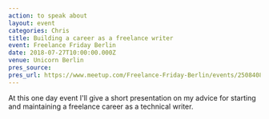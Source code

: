 ```yaml
---
action: to speak about
layout: event
categories: Chris
title: Building a career as a freelance writer
event: Freelance Friday Berlin
date: 2018-07-27T10:00:00.000Z
venue: Unicorn Berlin
pres_source:
pres_url: https://www.meetup.com/Freelance-Friday-Berlin/events/250840825/
---
```


At this one day event I'll give a short presentation on my advice for starting and maintaining a freelance career as a technical writer.
